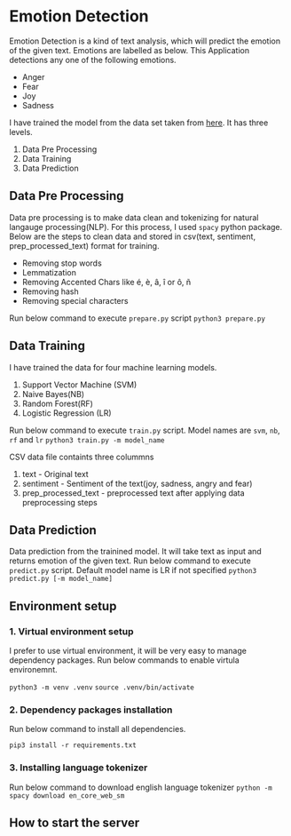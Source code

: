 # Emotion Detection

Emotion Detection is a kind of text analysis, which will predict the emotion of the given text. Emotions are labelled as below. This Application detections any one of the following emotions.

- Anger
- Fear
- Joy
- Sadness

I have trained the model from the data set taken from [here](https://saifmohammad.com/WebPages/EmotionIntensity-SharedTask.html). It has three levels.

1. Data Pre Processing
2. Data Training
3. Data Prediction

## Data Pre Processing

Data pre processing is to make data clean and tokenizing for natural langauge processing(NLP). For this process, I used `spacy` python package. Below are the steps to clean data and stored in csv(text, sentiment, prep_processed_text) format for training.

- Removing stop words
- Lemmatization
- Removing Accented Chars like é, è, â, î or ô, ñ
- Removing hash
- Removing special characters

Run below command to execute `prepare.py` script
`python3 prepare.py`

## Data Training

I have trained the data for four machine learning models.

1. Support Vector Machine (SVM)
2. Naive Bayes(NB)
3. Random Forest(RF)
4. Logistic Regression (LR)

Run below command to execute `train.py` script. Model names are `svm`, `nb`, `rf` and `lr`
`python3 train.py -m model_name`

CSV data file containts three colummns

1. text - Original text
2. sentiment - Sentiment of the text(joy, sadness, angry and fear)
3. prep_processed_text - preprocessed text after applying data preprocessing steps

## Data Prediction

Data prediction from the trainined model. It will take text as input and returns emotion of the given text.
Run below command to execute `predict.py` script. Default model name is LR if not specified
`python3 predict.py [-m model_name]`

## Environment setup

### 1. Virtual environment setup

I prefer to use virtual environment, it will be very easy to manage dependency packages. Run below commands to enable virtula environemnt.

`python3 -m venv .venv`
`source .venv/bin/activate`

### 2. Dependency packages installation

Run below command to install all dependencies.

`pip3 install -r requirements.txt`

### 3. Installing language tokenizer

Run below command to download english language tokenizer
`python -m spacy download en_core_web_sm`

## How to start the server
